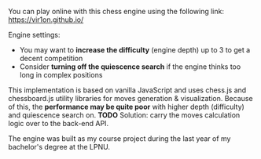 You can play online with this chess engine using the following link: https://vir1on.github.io/

Engine settings:
- You may want to **increase the difficulty** (engine depth) up to 3 to get a decent competition
- Consider **turning off the quiescence search** if the engine thinks too long in complex positions

This implementation is based on vanilla JavaScript and uses chess.js and chessboard.js utility libraries for moves generation & visualization.
Because of this, the **performance may be quite poor** with higher depth (difficulty) and quiescence search on.
**TODO** Solution: carry the moves calculation logic over to the back-end API.

The engine was built as my course project during the last year of my bachelor's degree at the LPNU.
